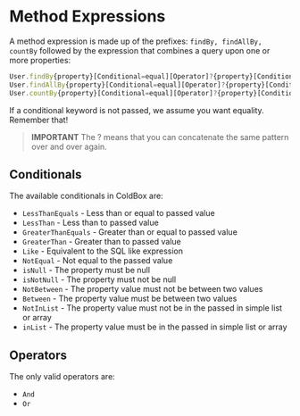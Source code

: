 # Method Expressions

A method expression is made up of the prefixes: `findBy, findAllBy, countBy` followed by the expression that combines a query upon one or more properties:

```javascript
User.findBy{property}[Conditional=equal][Operator]?{property}[Conditional][Operator]
User.findAllBy{property}[Conditional=equal][Operator]?{property}[Conditional][Operator]
User.countBy{property}[Conditional=equal][Operator]?{property}[Conditional][Operator]
```

If a conditional keyword is not passed, we assume you want equality. Remember that!

> **IMPORTANT** The ? means that you can concatenate the same pattern over and over again.

## Conditionals

The available conditionals in ColdBox are:

* `LessThanEquals` - Less than or equal to passed value
* `LessThan` - Less than to passed value
* `GreaterThanEquals` - Greater than or equal to passed value
* `GreaterThan` - Greater than to passed value
* `Like` - Equivalent to the SQL like expression
* `NotEqual` - Not equal to the passed value
* `isNull` - The property must be null
* `isNotNull` - The property must not be null
* `NotBetween` - The property value must not be between two values
* `Between` - The property value must be between two values
* `NotInList` - The property value must not be in the passed in simple list or array
* `inList` - The property value must be in the passed in simple list or array

## Operators

The only valid operators are:

* `And`
* `Or`

